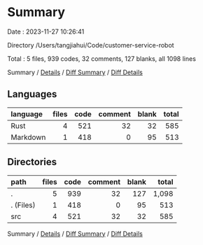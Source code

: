 # Summary

Date : 2023-11-27 10:26:41

Directory /Users/tangjiahui/Code/customer-service-robot

Total : 5 files,  939 codes, 32 comments, 127 blanks, all 1098 lines

Summary / [Details](details.md) / [Diff Summary](diff.md) / [Diff Details](diff-details.md)

## Languages
| language | files | code | comment | blank | total |
| :--- | ---: | ---: | ---: | ---: | ---: |
| Rust | 4 | 521 | 32 | 32 | 585 |
| Markdown | 1 | 418 | 0 | 95 | 513 |

## Directories
| path | files | code | comment | blank | total |
| :--- | ---: | ---: | ---: | ---: | ---: |
| . | 5 | 939 | 32 | 127 | 1,098 |
| . (Files) | 1 | 418 | 0 | 95 | 513 |
| src | 4 | 521 | 32 | 32 | 585 |

Summary / [Details](details.md) / [Diff Summary](diff.md) / [Diff Details](diff-details.md)